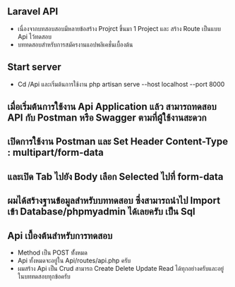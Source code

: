 ## Laravel API 
- เนื่องจากบทสอบสอบมีหลายข้อสร้าง Projrct ขึ้นมา 1 Project และ สร้าง Route เป็นแบบ Api ไว้ทดสอบ
- บททดสอบสำหรับการสมัครงานแอปพลิเคชั่นเบื้องต้น
## Start server 
- Cd /Api และเริ่มต้นการใช้งาน php artisan serve --host localhost --port 8000

## เมื่อเริ่มต้นการใช้งาน Api Application แล้ว สามารถทดสอบ API กับ Postman หรือ Swagger ตามที่ผู้ใช้งานสะดวก

## เปิดการใช้งาน Postman และ Set Header Content-Type : multipart/form-data
## และเปิด Tab ไปยัง Body เลือก Selected ไปที่ form-data

## ผมได้สร้างฐานข้อมูลสำหรับบททดสอบ ซึ่งสามารถนำไป Import เข้า Database/phpmyadmin ได้เลยครับ เป็น Sql 

## Api เบื้องต้นสำหรับการทดสอบ
- Method เป็น POST ทั้้งหมด
- Api ทั้งหมดจะอยู่ใน  Api/routes/api.php ครับ 
- ผมสร้าง Api เป็น Crud สามารถ Create Delete Update Read ได้ทุกอย่างครับและอยู่ในบททดสอบทุกข้อครับ